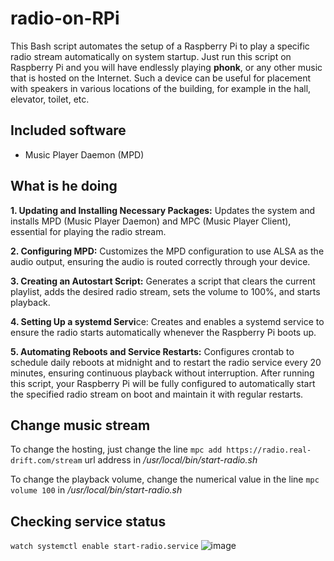 # radio-on-RPi
This Bash script automates the setup of a Raspberry Pi to play a specific radio stream automatically on system startup. Just run this script on Raspberry Pi and you will have endlessly playing **phonk**, or any other music that is hosted on the Internet. Such a device can be useful for placement with speakers in various locations of the building, for example in the hall, elevator, toilet, etc.

## Included software
- Music Player Daemon (MPD)

## What is he doing
**1. Updating and Installing Necessary Packages:**
    Updates the system and installs MPD (Music Player Daemon) and MPC (Music Player Client), essential for playing the radio stream.

**2. Configuring MPD:**
    Customizes the MPD configuration to use ALSA as the audio output, ensuring the audio is routed correctly through your device.

**3. Creating an Autostart Script:**
    Generates a script that clears the current playlist, adds the desired radio stream, sets the volume to 100%, and starts playback.

**4. Setting Up a systemd Servi**ce:
    Creates and enables a systemd service to ensure the radio starts automatically whenever the Raspberry Pi boots up.

**5. Automating Reboots and Service Restarts:**
    Configures crontab to schedule daily reboots at midnight and to restart the radio service every 20 minutes, ensuring continuous playback without interruption.
After running this script, your Raspberry Pi will be fully configured to automatically start the specified radio stream on boot and maintain it with regular restarts.

## Change music stream
To change the hosting, just change the line ```mpc add https://radio.real-drift.com/stream``` url address in _/usr/local/bin/start-radio.sh_

To change the playback volume, change the numerical value in the line ```mpc volume 100``` in _/usr/local/bin/start-radio.sh_

## Checking service status
```watch systemctl enable start-radio.service```
![image](https://github.com/user-attachments/assets/1da1b9e2-f21a-4e90-8ccb-aa49e5d6fe17)

